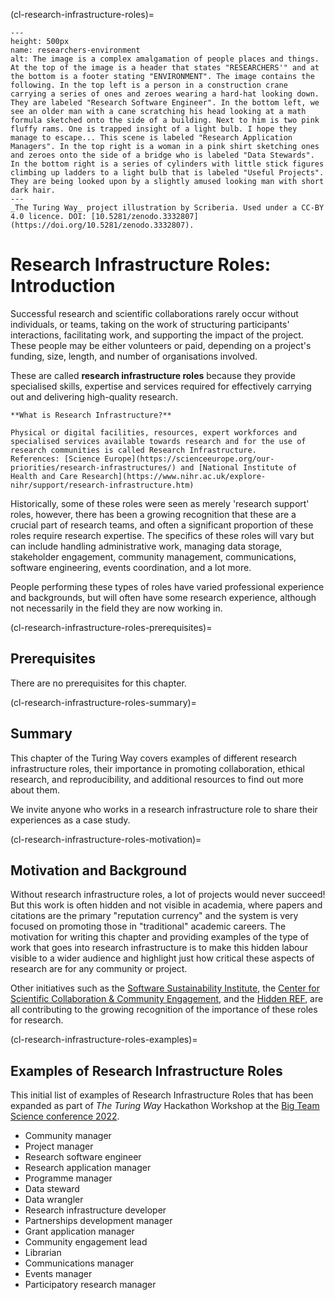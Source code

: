 (cl-research-infrastructure-roles)=

```{figure} ../../figures/researchers-environment*
---
height: 500px
name: researchers-environment
alt: The image is a complex amalgamation of people places and things. At the top of the image is a header that states "RESEARCHERS'" and at the bottom is a footer stating "ENVIRONMENT". The image contains the following. In the top left is a person in a construction crane carrying a series of ones and zeroes wearing a hard-hat looking down. They are labeled "Research Software Engineer". In the bottom left, we see an older man with a cane scratching his head looking at a math formula sketched onto the side of a building. Next to him is two pink fluffy rams. One is trapped insight of a light bulb. I hope they manage to escape... This scene is labeled "Research Application Managers". In the top right is a woman in a pink shirt sketching ones and zeroes onto the side of a bridge who is labeled "Data Stewards". In the bottom right is a series of cylinders with little stick figures climbing up ladders to a light bulb that is labeled "Useful Projects". They are being looked upon by a slightly amused looking man with short dark hair.
---
_The Turing Way_ project illustration by Scriberia. Used under a CC-BY 4.0 licence. DOI: [10.5281/zenodo.3332807](https://doi.org/10.5281/zenodo.3332807).
```

# Research Infrastructure Roles: Introduction

Successful research and scientific collaborations rarely occur without individuals, or teams, taking on the work of structuring participants' interactions, facilitating work, and supporting the impact of the project.
These people may be either volunteers or paid, depending on a project's funding, size, length, and number of organisations involved.

These are called **research infrastructure roles** because they provide specialised skills, expertise and services required for effectively carrying out and delivering high-quality research.

```{note}
**What is Research Infrastructure?**

Physical or digital facilities, resources, expert workforces and specialised services available towards research and for the use of research communities is called Research Infrastructure.
References: [Science Europe](https://scienceeurope.org/our-priorities/research-infrastructures/) and [National Institute of Health and Care Research](https://www.nihr.ac.uk/explore-nihr/support/research-infrastructure.htm)
```

Historically, some of these roles were seen as merely 'research support' roles, however, there has been a growing recognition that these are a crucial part of research teams, and often a significant proportion of these roles require research expertise.
The specifics of these roles will vary but can include handling administrative work, managing data storage, stakeholder engagement, community management, communications, software engineering, events coordination, and a lot more.

People performing these types of roles have varied professional experience and backgrounds, but will often have some research experience, although not necessarily in the field they are now working in.

(cl-research-infrastructure-roles-prerequisites)=
## Prerequisites

There are no prerequisites for this chapter.


(cl-research-infrastructure-roles-summary)=
## Summary

This chapter of the Turing Way covers examples of different research infrastructure roles, their importance in promoting collaboration, ethical research, and reproducibility, and additional resources to find out more about them.

We invite anyone who works in a research infrastructure role to share their experiences as a case study.

(cl-research-infrastructure-roles-motivation)=
## Motivation and Background

Without research infrastructure roles, a lot of projects would never succeed!
But this work is often hidden and not visible in academia, where papers and citations are the primary "reputation currency" and the system is very focused on promoting those in "traditional" academic careers.
The motivation for writing this chapter and providing examples of the type of work that goes into research infrastructure is to make this hidden labour visible to a wider audience and highlight just how critical these aspects of research are for any community or project.

Other initiatives such as the [Software Sustainability Institute](https://www.software.ac.uk/), the [Center for Scientific Collaboration & Community Engagement](https://www.cscce.org/), and the [Hidden REF](https://hidden-ref.org/), are all contributing to the growing recognition of the importance of these roles for research.

(cl-research-infrastructure-roles-examples)=
## Examples of Research Infrastructure Roles

This initial list of examples of Research Infrastructure Roles that has been expanded as part of _The Turing Way_ Hackathon Workshop at the [Big Team Science conference 2022](https://bigteamscienceconference.github.io/).

* Community manager
* Project manager
* Research software engineer
* Research application manager
* Programme manager
* Data steward
* Data wrangler
* Research infrastructure developer
* Partnerships development manager
* Grant application manager
* Community engagement lead
* Librarian
* Communications manager
* Events manager
* Participatory research manager
